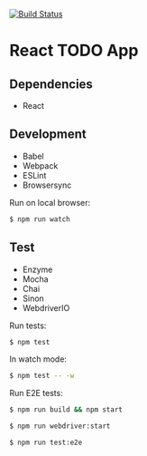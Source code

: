 [![Build Status](https://travis-ci.org/ybiquitous/react-todo.svg)](https://travis-ci.org/ybiquitous/react-todo)

# React TODO App

## Dependencies

- React

## Development

- Babel
- Webpack
- ESLint
- Browsersync

Run on local browser:

```sh
$ npm run watch
```

## Test

- Enzyme
- Mocha
- Chai
- Sinon
- WebdriverIO

Run tests:

```sh
$ npm test
```

In watch mode:

```sh
$ npm test -- -w
```

Run E2E tests:

```sh
$ npm run build && npm start
```

```sh
$ npm run webdriver:start
```

```sh
$ npm run test:e2e
```
